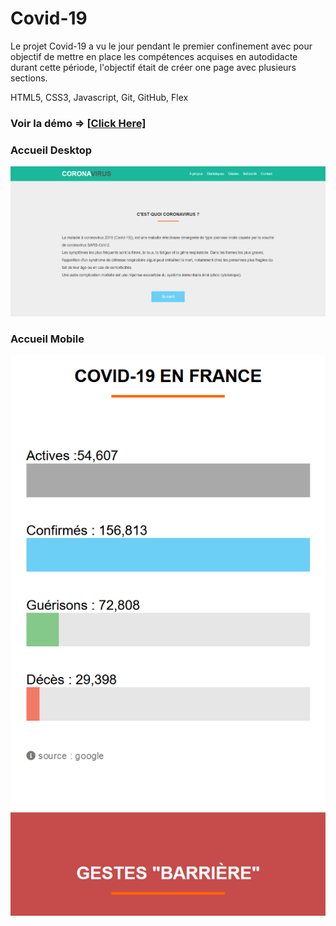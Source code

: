 # Covid-19
Le projet Covid-19 a vu le jour pendant le premier confinement avec pour objectif de mettre en place les compétences acquises en autodidacte durant cette période, l'objectif était de créer one page avec plusieurs sections. 

HTML5, CSS3, Javascript, Git, GitHub, Flex 

### Voir la démo => [[Click Here]](https://hassanelgallouchi.github.io/covid19/)

### Accueil Desktop
![!](./assets/covid19_desktop.png)

### Accueil Mobile
![!](./assets/covid19_mobile.png)
